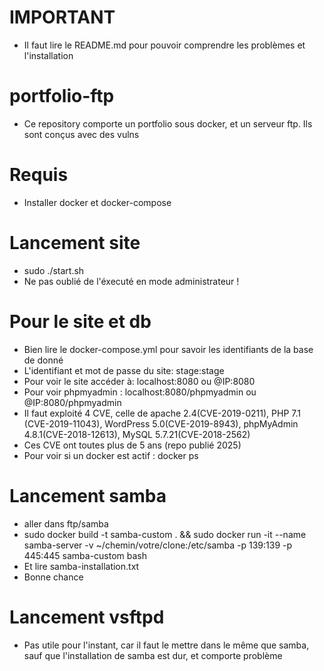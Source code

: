# IMPORTANT
- Il faut lire le README.md pour pouvoir comprendre les problèmes et l'installation
# portfolio-ftp
- Ce repository comporte un portfolio sous docker, et un serveur ftp. Ils sont conçus avec des vulns
# Requis
- Installer docker et docker-compose
# Lancement site 
- sudo ./start.sh
- Ne pas oublié de l'éxecuté en mode administrateur !
# Pour le site et db
- Bien lire le docker-compose.yml pour savoir les identifiants de la base de donné
- L'identifiant et mot de passe du site: stage:stage
- Pour voir le site accéder à: localhost:8080 ou @IP:8080
- Pour voir phpmyadmin : localhost:8080/phpmyadmin ou @IP:8080/phpmyadmin
- Il faut exploité 4 CVE, celle de apache 2.4(CVE-2019-0211), PHP 7.1 (CVE-2019-11043), WordPress 5.0(CVE-2019-8943), phpMyAdmin 4.8.1(CVE-2018-12613), MySQL 5.7.21(CVE-2018-2562)
- Ces CVE ont toutes plus de 5 ans (repo publié 2025)
- Pour voir si un docker est actif : docker ps
# Lancement samba
- aller dans ftp/samba
- sudo docker build -t samba-custom . && sudo docker run -it --name samba-server -v ~/chemin/votre/clone:/etc/samba -p 139:139 -p 445:445 samba-custom bash
- Et lire samba-installation.txt
- Bonne chance
# Lancement vsftpd
- Pas utile pour l'instant, car il faut le mettre dans le même que samba, sauf que l'installation de samba est dur, et comporte problème

